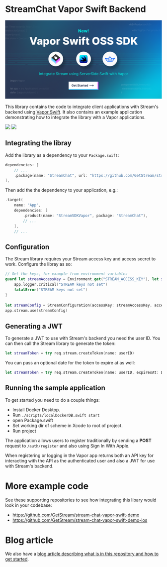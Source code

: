 # StreamChat Vapor Swift Backend
<p align="center">
  <img src=".assets/VaporSwift-Github-1280x640px.png"/>
</p>

This library contains the code to integrate client applications with Stream's backend using [Vapor Swift](https://vapor.codes). It also contains an example application demonstrating how to integrate the library with a Vapor applications.

[![](https://img.shields.io/endpoint?url=https%3A%2F%2Fswiftpackageindex.com%2Fapi%2Fpackages%2FGetStream%2Fstream-chat-vapor-swift%2Fbadge%3Ftype%3Dswift-versions)](https://swiftpackageindex.com/GetStream/stream-chat-vapor-swift) [![](https://img.shields.io/endpoint?url=https%3A%2F%2Fswiftpackageindex.com%2Fapi%2Fpackages%2FGetStream%2Fstream-chat-vapor-swift%2Fbadge%3Ftype%3Dplatforms)](https://swiftpackageindex.com/GetStream/stream-chat-vapor-swift)

## Integrating the libray

Add the library as a dependency to your `Package.swift`:

```swift
dependencies: [
    // ...
    .package(name: "StreamChat", url: "https://github.com/GetStream/stream-chat-vapor-swift.git", from: "0.1.0"),
],
```

Then add the the dependency to your application, e.g.:

```swift
.target(
    name: "App",
    dependencies: [
        .product(name: "StreamSDKVapor", package: "StreamChat"),
        // ...
    ],
    // ...
```

## Configuration

The Stream library requires your Stream access key and access secret to work. Configure the libray as so:

```swift
// Get the keys, for example from environment variables
guard let streamAccessKey = Environment.get("STREAM_ACCESS_KEY"), let streamAccessSecret = Environment.get("STREAM_ACCESS_SECRET") else {
    app.logger.critical("STREAM keys not set")
    fatalError("STREAM keys not set")
}

let streamConfig = StreamConfiguration(accessKey: streamAccessKey, accessSecret: streamAccessSecret)
app.stream.use(streamConfig)
```

## Generating a JWT

To generate a JWT to use with Stream's backend you need the user ID. You can then call the Stream library to generate the token:

```swift
let streamToken = try req.stream.createToken(name: userID)
```

You can pass an optional date for the token to expire at as well:

```swift
let streamToken = try req.stream.createToken(name: userID, expiresAt: Date().addingTimeInterval(3600))
```

## Running the sample application

To get started you need to do a couple things:

- Install Docker Desktop.
- Run `./scripts/localDockerDB.swift start`
- open Package.swift
- Set working dir of scheme in Xcode to root of project.
- Run project

The application allows users to register traditionally by sending a **POST** request to `/auth/register` and also using Sign In With Apple.

When registering or logging in the Vapor app returns both an API key for interacting with the API as the authenticated user and also a JWT for use with Stream's backend.

# More example code

See these supporting repositories to see how integrating this libary would look in your codebase:

- https://github.com/GetStream/stream-chat-vapor-swift-demo
- https://github.com/GetStream/stream-chat-vapor-swift-demo-ios

# Blog article
We also have a [blog article describing what is in this repository and how to get started](https://getstream.io/blog/vapor-swift-stream-server/).

